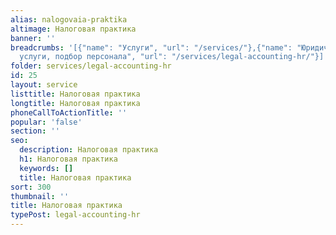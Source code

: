 ```yaml
---
alias: nalogovaia-praktika
altimage: Налоговая практика
banner: ''
breadcrumbs: '[{"name": "Услуги", "url": "/services/"},{"name": "Юридические и бухгалтерские
  услуги, подбор персонала", "url": "/services/legal-accounting-hr/"}]'
folder: services/legal-accounting-hr
id: 25
layout: service
listtitle: Налоговая практика
longtitle: Налоговая практика
phoneCallToActionTitle: ''
popular: 'false'
section: ''
seo:
  description: Налоговая практика
  h1: Налоговая практика
  keywords: []
  title: Налоговая практика
sort: 300
thumbnail: ''
title: Налоговая практика
typePost: legal-accounting-hr
---
```

